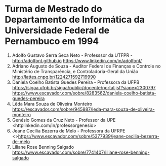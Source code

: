 # Turma de Mestrado do Departamento de Informática da Universidade Federal de Pernambuco em 1994

1. Adolfo Gustavo Serra Seca Neto - Professsor da UTFPR - <http://adolfont.github.io> <https://www.linkedin.com/in/adolfont/>
1. Adriano Augusto de Souza - Auditor Federal de Finanças e Controle no Ministério de Transparência, e Controladoria-Geral da União <http://lattes.cnpq.br/1224271592719990>
1. Daniela Coelho Batista Guedes Pereira - Professora da UFPB <https://sigaa.ufpb.br/sigaa/public/docente/portal.jsf?siape=2300797> <https://www.escavador.com/sobre/8283562/daniela-coelho-batista-guedes-pereira>
2. Lêda Mara Souza de Oliveira Monteiro <https://escavador.com/sobre/945887/leda-mara-souza-de-oliveira-monteiro>
3. Genésio Gomes da Cruz Neto - Professor da UPE <httplinkedin.com/in/professorgenesio>
4. Jeane Cecília Bezerra de Melo - Professora da UFRPE <>https://www.escavador.com/sobre/5377939/jeane-cecilia-bezerra-de-melo
5. Liliane Rose Benning Salgado <https://www.escavador.com/sobre/7741407/liliane-rose-benning-salgado>
